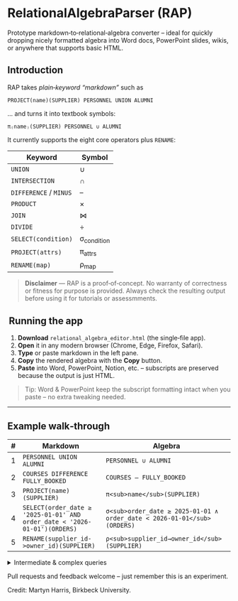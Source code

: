 # RelationalAlgebraParser (RAP)

Prototype markdown‑to‑relational‑algebra converter – ideal for quickly dropping nicely formatted algebra into Word docs, PowerPoint slides, wikis, or anywhere that supports basic HTML.

## Introduction
RAP takes *plain‑keyword “markdown”* such as

```text
PROJECT(name)(SUPPLIER) PERSONNEL UNION ALUMNI
```
... and turns it into textbook symbols:

```text
π₍name₎(SUPPLIER) PERSONNEL ∪ ALUMNI
```

It currently supports the eight core operators plus `RENAME`:

| Keyword | Symbol |
|---|---|
| `UNION` | ∪ |
| `INTERSECTION` | ∩ |
| `DIFFERENCE` / `MINUS` | – |
| `PRODUCT` | × |
| `JOIN` | ⋈ |
| `DIVIDE` | ÷ |
| `SELECT(condition)` | σ<sub>condition</sub> |
| `PROJECT(attrs)` | π<sub>attrs</sub> |
| `RENAME(map)` | ρ<sub>map</sub> |

> **Disclaimer** — RAP is a proof‑of‑concept. No warranty of correctness or fitness for purpose is provided. Always check the resulting output before using it for tutorials or assessmments.

##  Running the app
1. **Download** `relational_algebra_editor.html` (the single‑file app).
2. **Open** it in any modern browser (Chrome, Edge, Firefox, Safari).
3. **Type** or paste markdown in the left pane.
4. **Copy** the rendered algebra with the **Copy** button.
5. **Paste** into Word, PowerPoint, Notion, etc. – subscripts are preserved because the output is just HTML.

> Tip: Word & PowerPoint keep the subscript formatting intact when you paste – no extra tweaking needed.

---

## Example walk‑through

| # | Markdown | Algebra |
|---|---|---|
| 1 | `PERSONNEL UNION ALUMNI` | `PERSONNEL ∪ ALUMNI` |
| 2 | `COURSES DIFFERENCE FULLY_BOOKED` | `COURSES – FULLY_BOOKED` |
| 3 | `PROJECT(name)(SUPPLIER)` | `π<sub>name</sub>(SUPPLIER)` |
| 4 | `SELECT(order_date ≥ '2025-01-01' AND order_date < '2026-01-01')(ORDERS)` | `σ<sub>order_date ≥ 2025‑01‑01 ∧ order_date < 2026‑01‑01</sub>(ORDERS)` |
| 5 | `RENAME(supplier_id->owner_id)(SUPPLIER)` | `ρ<sub>supplier_id→owner_id</sub>(SUPPLIER)` |

<details>
<summary>Intermediate & complex queries</summary>

```text
PRODUCT JOIN INVENTORY
⇒ PRODUCT ⋈ INVENTORY

(TRAINED_FORKLIFT INTERSECTION AVAILABLE_TODAY)
⇒ TRAINED_FORKLIFT ∩ AVAILABLE_TODAY

STUDENT PRODUCT ELECTIVE
⇒ STUDENT × ELECTIVE

PROJECT(title)(
  SELECT(price < 20 AND warehouse_region = 'UK')(
    BOOK JOIN SUPPLIER JOIN WAREHOUSE))
⇒ π<sub>title</sub>(σ<sub>price < 20 ∧ warehouse_region = 'UK'</sub>(BOOK ⋈ SUPPLIER ⋈ WAREHOUSE))

COMPLETED DIVIDE CORE_MODULE
⇒ COMPLETED ÷ CORE_MODULE
```

</details>

Pull requests and feedback welcome – just remember this is an experiment.

Credit: Martyn Harris, Birkbeck University.
